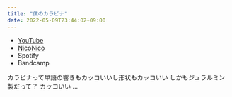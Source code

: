 ```yaml
---
title: "僕のカラビナ"
date: 2022-05-09T23:44:02+09:00
---
```


- [YouTube](https://www.youtube.com/watch?D_QQ49Eebiw)
- [NicoNico](https://nico.ms/sm40445469)
- Spotify
- Bandcamp

カラビナって単語の響きもカッコいいし形状もカッコいい しかもジュラルミン製だって？ カッコいい ...